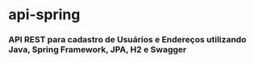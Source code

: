 # api-spring
### API REST para cadastro de Usuários e Endereços utilizando Java, Spring Framework, JPA, H2 e Swagger